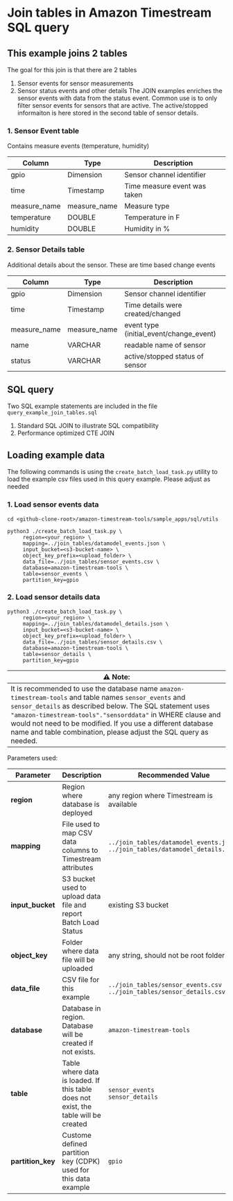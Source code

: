 # Join tables in Amazon Timestream SQL query

## This example joins 2 tables
The goal for this join is that there are 2 tables
1. Sensor events for sensor measurements
2. Sensor status events and other details
The JOIN examples enriches the sensor events with data from the status event. Common use is to only filter sensor events for sensors that are active. The active/stopped informaiton is here stored in the second table of sensor details.

### 1. Sensor Event table
Contains measure events (temperature, humidity)

| Column | Type | Description |
|--------|------|-------------|
|gpio|Dimension| Sensor channel identifier |
|time|Timestamp| Time measure event was taken|
|measure_name|measure_name|Measure type|
|temperature|DOUBLE|Temperature in F|
|humidity|DOUBLE|Humidity in % |

### 2. Sensor Details table
Additional details about the sensor. These are time based change events

| Column | Type | Description                             |
|--------|------|-----------------------------------------|
|gpio|Dimension| Sensor channel identifier               |
|time|Timestamp| Time details were created/changed       |
|measure_name|measure_name| event type (initial_event/change_event) |
|name|VARCHAR|readable name of sensor|
|status|VARCHAR|active/stopped status of sensor|

## SQL query

Two SQL example statements are included in the file ```query_example_join_tables.sql```
1. Standard SQL JOIN to illustrate SQL compatibility
2. Performance optimized CTE JOIN

## Loading example data

The following commands is using the ```create_batch_load_task.py``` utility to load the example csv files used in this
query example. Please adjust as needed

###  1. Load sensor events data

```shell
cd <github-clone-root>/amazon-timestream-tools/sample_apps/sql/utils
```

```shell
python3 ./create_batch_load_task.py \
     region=<your_region> \
     mapping=../join_tables/datamodel_events.json \
     input_bucket=<s3-bucket-name> \
     object_key_prefix=<upload_folder> \
     data_file=../join_tables/sensor_events.csv \
     database=amazon-timestream-tools \
     table=sensor_events \
     partition_key=gpio
```

###  2. Load sensor details data

```shell
python3 ./create_batch_load_task.py \
     region=<your_region> \
     mapping=../join_tables/datamodel_details.json \
     input_bucket=<s3-bucket-name> \
     object_key_prefix=<upload_folder> \
     data_file=../join_tables/sensor_details.csv \
     database=amazon-timestream-tools \
     table=sensor_details \
     partition_key=gpio

```

| **⚠ Note**:                                                                                                                                                                                                                                                                                                                                          |
|------------------------------------------------------------------------------------------------------------------------------------------------------------------------------------------------------------------------------------------------------------------------------------------------------------------------------------------------------|
| It is recommended to use the database name `amazon-timestream-tools` and table names `sensor_events` and `sensor_details` as described below. The SQL statement uses `"amazon-timestream-tools"."sensorddata"` in WHERE clause and would not need to be modified. If you use a different database name and table combination, please adjust the SQL query as needed. |

Parameters used:

Parameter        | Description                                                                                                                            | Recommended Value
-----------------|----------------------------------------------------------------------------------------------------------------------------------------|-------------------
**region**       | Region where database is deployed                                                                                                      | any region where Timestream is available
**mapping**      | File used to map CSV data columns to Timestream attributes                                                                             | `../join_tables/datamodel_events.json` <br/> `../join_tables/datamodel_details.json`
**input_bucket** | S3 bucket used to upload data file and report Batch Load Status                                                                        | existing S3 bucket
**object_key**   | Folder where data file will be uploaded                                                                                                | any string, should not be root folder
**data_file**    | CSV file for this example                                                                                                              | `../join_tables/sensor_events.csv ` <br/> `../join_tables/sensor_details.csv`
**database**     | Database in region. Database will be created if not exists. | `amazon-timestream-tools`
**table**        | Table where data is loaded. If this table does not exist, the table will be created                                                    | `sensor_events` <br/>`sensor_details`
**partition_key**| Custome defined partition key (CDPK) used for this data example | `gpio`
